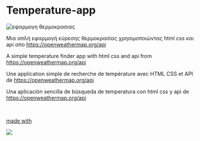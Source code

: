 # Temperature-app
![εφαρμογη θερμοκρασιας](https://github.com/babis74/Temperature-app/assets/72227584/f94e10bf-03a4-42cb-84b5-935165fb7c14)

Μια απλή εφαρμογή εύρεσης θερμοκρασίας χρησιμοποιώντας html css και api απο https://openweathermap.org/api

A simple temperature finder app with html css and api from https://openweathermap.org/api

Une application simple de recherche de température avec HTML CSS et API de https://openweathermap.org/api

Una aplicación sencilla de búsqueda de temperatura con html css y api de https://openweathermap.org/api


<p align="center">
  <a href="https://skillicons.dev"><br>
    <p>made with</p>
    <img src="https://skillicons.dev/icons?i=html,css,api" />
  </a>
</p>
